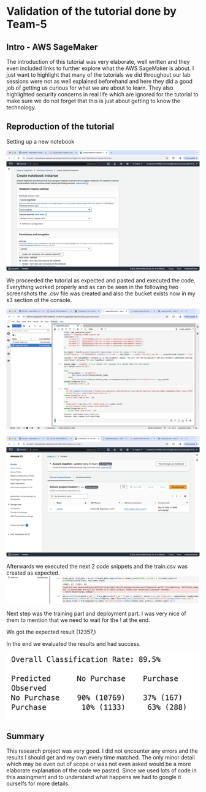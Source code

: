 # Validation of the tutorial done by Team-5

## Intro - AWS SageMaker

The introduction of this tutorial was very elaborate, well written and they even included links to further explore what the AWS SageMaker is about. I just want to highlight that many of the tutorials we did throughout our lab sessions were not as well explained beforehand and here they did a good job of getting us curious for what we are about to learn. They also highlighted security concerns in real life which are ignored for the tutorial to make sure we do not forget that this is just about getting to know the technology.

## Reproduction of the tutorial

Setting up a new notebook

![](img1.png)

We proceeded the tutorial as expected and pasted and executed the code. Everything worked properly and as can be seen in the following two screenshots the .csv file was created and also the bucket exists now in my s3 section of the console.

![](img2.png)

![](img3.png)

Afterwards we executed the next 2 code snippets and the train.csv was created as expected.
![](img4.png)

Next step was the training part and deployment part. I was very nice of them to mention that we need to wait for the ! at the end.

We got the expected result (12357,)

In the end we evaluated the results and had success.

![](img5.png)

## Summary

This research project was very good. I did not encounter any errors and the results I should get and my own every time matched. The only minor detail which may be even out of scope or was not even asked would be a more elaborate explanation of the code we pasted. Since we used lots of code in this assingment and to understand what happens we had to google it ourselfs for more details.

